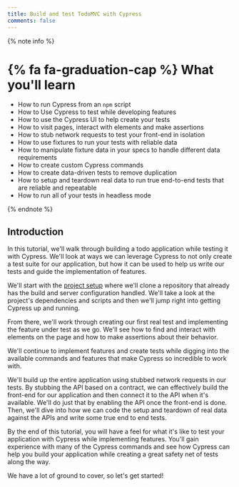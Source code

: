 ```yaml
---
title: Build and test TodoMVC with Cypress
comments: false
---
```


{% note info %}
# {% fa fa-graduation-cap %} What you'll learn

- How to run Cypress from an `npm` script
- How to Use Cypress to test while developing features
- How to use the Cypress UI to help create your tests
- How to visit pages, interact with elements and make assertions
- How to stub network requests to test your front-end in isolation
- How to use fixtures to run your tests with reliable data
- How to manipulate fixture data in your specs to handle different data requirements
- How to create custom Cypress commands
- How to create data-driven tests to remove duplication
- How to setup and teardown real data to run true end-to-end tests that are reliable and repeatable
- How to run all of your tests in headless mode

{% endnote %}


## Introduction

In this tutorial, we'll walk through building a todo application while testing it with Cypress. We'll look at ways we can leverage Cypress to not only create a test suite for our application, but how it can be used to help us write our tests and guide the implementation of features.

We'll start with the [project setup](./project-setup.html) where we'll clone a repository that already has the build and server configuration handled. We'll take a look at the project's dependencies and scripts and then we'll jump right into getting Cypress up and running.

From there, we'll work through creating our first real test and implementing the feature under test as we go. We'll see how to find and interact with elements on the page and how to make assertions about their behavior.

We'll continue to implement features and create tests while digging into the available commands and features that make Cypress so incredible to work with.

We'll build up the entire application using stubbed network requests in our tests. By stubbing the API based on a contract, we can effectively build the front-end for our application and then connect it to the API when it's available. We'll do just that by enabling the API once the front-end is done. Then, we'll dive into how we can code the setup and teardown of real data against the APIs and write some true end to end tests.

By the end of this tutorial, you will have a feel for what it's like to test your application with Cypress while implementing features. You'll gain experience with many of the Cypress commands and see how Cypress can help you build your application while creating a great safety net of tests along the way.

We have a lot of ground to cover, so let's get started!